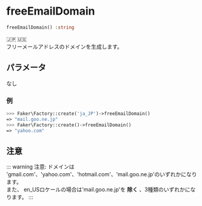 # freeEmailDomain
```php
freeEmailDomain() :string
```
:jp: :us:  
フリーメールアドレスのドメインを生成します。

## パラメータ
なし

### 例
```php
>>> Faker\Factory::create('ja_JP')->freeEmailDomain()
=> "mail.goo.ne.jp"
>>> Faker\Factory::create()->freeEmailDomain()
=> "yahoo.com"
```

## 注意
::: warning 注意:
ドメインは 'gmail.com'、'yahoo.com'、'hotmail.com'、'mail.goo.ne.jp'のいずれかになります。  
また、 en_USロケールの場合は'mail.goo.ne.jp'を **除く** 、3種類のいずれかになります。
:::